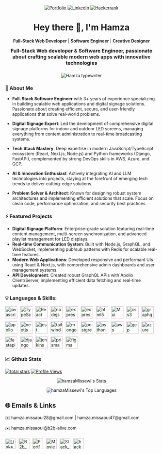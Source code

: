 <!-- <div align="center">
  <img src="https://art.pixilart.com/cb97514d85c12ba.gif" width="100%" alt="MasterHead" />
</div> -->

###

<div align="center">

[![Portfolio](https://custom-icon-badges.demolab.com/badge/Portfolio-Visit-green?logo=vercel&logoColor=white)](https://www.hamza-portfolio-pro-2025.vercel.app)
[![LinkedIn](https://custom-icon-badges.demolab.com/badge/LinkedIn-Follow-blue?logo=linkedin&logoColor=white)](https://www.linkedin.com/in/hamza-missewi)
[![Hackerrank](https://custom-icon-badges.demolab.com/badge/Hackerrank-Follow-magenta?logo=hackerrank&logoColor=white)](https://www.hackerrank.com/profile/hamza_missaoui47)

<!-- <a href="https://linkedin.com/in/hamza-missewi"
target="_blank">
<img src="https://img.shields.io/badge/LinkedIn-0077B5?style=for-the-badge&logo=linkedin&logoColor=white" alt="LinkedIn" />
</a>
<a href="https://hamza-portfolio-pro-2025.vercel.app" target="_blank">
<img src="https://img.shields.io/badge/Portfolio-FE7A16?style=for-the-badge&logo=portfolio&logoColor=white" alt="Stack Overflow" />
</a>
<a href="https://www.hackerrank.com/profile/hamza_missaoui47" target="_blank">
<img src="https://img.shields.io/badge/Hacker_Rank-00A67D?style=for-the-badge&logo=hacker-rank&logoColor=white" alt="Peerlist" /> -->
</a>

</div>

###

<h1 align="center">Hey there 👋, I'm Hamza</h1>

<div align="center">

**Full-Stack Web Developer** | **Software Engineer** | **Creative Designer**

<h3 style="max-width:800px;margin:0 auto">Full-Stack Web developer & Software Engineer, passionate about crafting scalable modern web apps with innovative technologies</h3>

</div>

###

<div align="center" style="max-width:800px;margin:0 auto">
<img src="https://readme-typing-svg.demolab.com?font=Fira+Code&weight=600&size=20&duration=3000&pause=1000&color=00FF00&center=true&vCenter=true&width=800&lines=Welcome+to+my+gitHub+profile;I+am+experienced+fullstack+web+and+devops+developer;I+have+what+you+need+to+make+your+ideas+into+reality;I+have+experience+in+modern+languages+and+devops+tools;I+am+passionate+about+creating+awesome+websites+%F0%9F%8E%A8" alt="Hamza typewriter" />
</div>

###

<h3 align="left">🚀 About Me</h3>

<p align="left">

-   **Full-Stack Software Engineer** with 3+ years of experience specializing in building scalable web applications and digital signage solutions. Passionate about creating efficient, secure, and user-friendly applications that solve real-world problems.

-   **Digital Signage Expert**: Led the development of comprehensive digital signage platforms for indoor and outdoor LED screens, managing everything from content administration to real-time broadcasting systems.

-   **Tech Stack Mastery**: Deep expertise in modern JavaScript/TypeScript ecosystem (React, Next.js, Node.js) and Python frameworks (Django, FastAPI), complemented by strong DevOps skills in AWS, Azure, and GCP.

-   **AI & Innovation Enthusiast**: Actively integrating AI and LLM technologies into projects, staying at the forefront of emerging tech trends to deliver cutting-edge solutions.

-   **Problem Solver & Architect**: Known for designing robust system architectures and implementing efficient solutions that scale. Focus on clean code, performance optimization, and security best practices.

</p>

### ⚡ Featured Projects

-   **Digital Signage Platform**: Enterprise-grade solution featuring real-time content management, multi-screen synchronization, and advanced playlist management for LED displays.
-   **Real-time Communication System**: Built with Node.js, GraphQL, and WebSocket, implementing pub/sub patterns with Redis for scalable real-time features.
-   **Modern Web Applications**: Developed responsive and performant UIs using React & Next.js, with comprehensive admin dashboards and user management systems.
-   **API Development**: Created robust GraphQL APIs with Apollo Client/Server, implementing efficient data fetching and real-time updates.

###

<!-- <h3 align="left">🛠 Languages & Skills:</h3> -->
<h3 align="left">💡 Languages & Skills:</h3>
<div align="left" style="display:flex;flex-wrap:wrap;gap:10px;max-width:800px;margin-bottom:20px">
<a href="https://developer.mozilla.org/en-US/docs/Web/JavaScript" target="_blank" style="decoration:none"> <img src="https://skillicons.dev/icons?i=js" alt="javascript" width="40" height="40"/></a>
<a><img alt="TypeScript" width="40" height="40" src="https://skillicons.dev/icons?i=ts" /></a>
<a href="https://reactjs.org/" target="_blank">
<img alt="React" width="40" height="40" src="https://skillicons.dev/icons?i=react" />
</a>
<a href="https://nodejs.org" target="_blank" style="decoration:none">
<img src="https://skillicons.dev/icons?i=nodejs" alt="nodejs" width="40" height="40"/>
</a>
<a href="https://expressjs.com" target="_blank">
<img src="https://skillicons.dev/icons?i=express" alt="express" width="40" height="40"/>
</a>
<!-- KOA JS -->
<a href="https://koajs.com" target="_blank">
<img src="https://miro.medium.com/v2/resize:fit:1140/1*_SEhpSaIh7-l1jV-yFgeDQ.jpeg" alt="express" width="40" height="40"/>
</a>

<a href="https://www.w3.org/html/" target="_blank" style="decoration:none"> 
<img src="https://skillicons.dev/icons?i=html" alt="html5" width="40" height="40"/>
</a>
<a href="https://mui.com/" target="_blank" style="decoration:none">
<img src="https://skillicons.dev/icons?i=mui" alt="Mui" width="40" height="40"/>
</a>
<a href="https://www.w3schools.com/css/" target="_blank" style="decoration:none"> 
<img src="https://skillicons.dev/icons?i=css" alt="css3" width="40" height="40"/>
</a>
<a href="https://graphql.org/" target="_blank">
<img src="https://skillicons.dev/icons?i=graphql" alt="graphql" width="40" height="40"/>
</a>
<a href="https://www.apollographql.com/" target="_blank" style="decoration:none">
<img src="https://skillicons.dev/icons?i=apollo" alt="apollo" width="40" height="40"/>
</a>
<a href="https://nextjs.org/" target="_blank" style="decoration:none"> 
<img src="https://skillicons.dev/icons?i=nextjs" alt="nextjs" width="40" height="40"/>
</a>
<a href="https://jestjs.io" target="_blank">
<img src="https://skillicons.dev/icons?i=jest" alt="jest" width="40" height="40"/>
</a>
<a href="https://tailwindcss.com/" target="_blank" style="decoration:none"> 
<img src="https://skillicons.dev/icons?i=tailwind" alt="tailwind" width="40" height="40"/>
</a>
<a href="https://www.mongodb.com/" target="_blank" style="decoration:none"> 
<img src="https://skillicons.dev/icons?i=mongodb" alt="mongodb" width="40" height="40"/>
</a>
<a href="https://www.postgresql.org" target="_blank" style="decoration:none"> 
<img src="https://skillicons.dev/icons?i=postgresql" alt="postgresql" width="40" height="40"/>
</a>
<a href="https://www.python.org" target="_blank" style="decoration:none"> 
<img src="https://skillicons.dev/icons?i=python" alt="python" width="40" height="40"/>
</a>
<a href="https://aws.amazon.com" target="_blank" style="decoration:none"> 
<img src="https://skillicons.dev/icons?i=aws" alt="aws" width="40" height="40"/>
</a>
<a href="https://cloud.google.com" target="_blank" style="decoration:none"> 
<img src="https://skillicons.dev/icons?i=gcp" alt="gcp" width="40" height="40"/>
</a>
<a href="https://azure.microsoft.com" target="_blank" style="decoration:none"> 
<img src="https://skillicons.dev/icons?i=azure" alt="azure" width="40" height="40"/>
</a>
<a href="https://fastapi.tiangolo.com" target="_blank" style="decoration:none"> 
<img src="https://skillicons.dev/icons?i=fastapi" alt="fastapi" width="40" height="40"/>
</a>
<a href="https://www.djangoproject.com" target="_blank" style="decoration:none"> 
<img src="https://skillicons.dev/icons?i=django" alt="django" width="40" height="40"/>
</a>
<a href="https://www.jenkins.io" target="_blank" style="decoration:none"> 
<img src="https://skillicons.dev/icons?i=jenkins" alt="jenkins" width="40" height="40"/>
</a>
<a href="https://www.prisma.io" target="_blank" style="decoration:none"> 
<img src="https://skillicons.dev/icons?i=prisma" alt="prisma" width="40" height="40"/>
</a>
<a href="https://www.figma.com" target="_blank" style="decoration:none"> 
<img src="https://skillicons.dev/icons?i=figma" alt="figma" width="40" height="40"/>
</a>
</div>

###

<div align="center">
 <h3 align="left">📈 Github Stats</h3>

<p align="left">
      <a href="https://github.com/hamzaMissewi?tab=repositories&sort=stargazers">
         <img alt="total stars" title="Total stars on GitHub" src="https://custom-icon-badges.demolab.com/github/stars/hamzaMissewi?color=C79600&style=for-the-badge&labelColor=C79600&logo=star"/></a>
      <a href="https://github.com/hamzaMissewi">
         <img alt="Profile Views" title="Github Profile Views" src="https://komarev.com/ghpvc/?username=hamzaMissewi&color=A5a5a5&style=for-the-badge&label=VIEWS&logo=eye&logoColor=white"/>
        </a>
</p>

<div>

<!-- ![hamzaMissewi's Streak](https://github-readme-streak-stats.herokuapp.com/?user=hamzaMissewi&theme=prussian&hide_border=false) -->

![hamzaMissewi's Stats](https://github-readme-stats.vercel.app/api?username=hamzaMissewi&theme=prussian&show_icons=true&hide_border=false&count_private=true)

![hamzaMissewi's Top Languages](https://github-readme-stats.vercel.app/api/top-langs/?username=hamzaMissewi&theme=prussian&show_icons=true&hide_border=false&layout=compact)

</div>

</div>

<!-- ### 🫂 Links -->

## 🌐 Emails & Links

<div align="left" style="max-width:800px;margin:0 auto">
<span style="display:block;margin-bottom:10px">✉️ hamza.missaoui28@gmail.com | hamza.missaoui47@gmail.com</span>
<span style="display:block;margin-bottom:20px">✉️ hamza.missaoui@b2b-alive.com</span>

<div style="display:flex;flex-wrap:wrap;gap:10px;align-items:center">
<a target="_blank" href="https://linkedin.com/in/hamza-missewi">
   <img alt="LinkedIn" height="32px" width="35px" src="https://skillicons.dev/icons?i=linkedin" />
</a>
<a href="https://www2.b2b-alive.com" target="blank">
<img height="35px" width="35px" alt="B2b_Alive" src="https://www2.b2b-alive.com/wp-content/uploads/2020/05/b2b-alive-logo-w.png"/>
</a>
<a target="_blank" href="https://portfolio-hamza-missaoui-2025.vercel.app">
   <img alt="Portfolio" height="35px" width="35px" src="https://portfolio-hamza-missaoui-2025.vercel.app/_next/image?url=%2F_next%2Fstatic%2Fmedia%2Fhamza_logo.0eec286d.jpeg&w=640&q=75" />
   <!-- <img alt="Portfolio" height="35px" width="35px" src="https://skillicons.dev/icons?i=vercel" /> -->
</a>
<a href="https://hamza-movies-app.vercel.app" target="blank">
<img height="35px" width="35px" alt="Movies_website" src="https://images.ctfassets.net/y2ske730sjqp/5QQ9SVIdc1tmkqrtFnG9U1/de758bba0f65dcc1c6bc1f31f161003d/BrandAssets_Logos_02-NSymbol.jpg?w=940" />
</a>
<a href="https://hamza-slack-clone.vercel.app" target="blank">
<img height="35px" width="35px" alt="Slack_clone_hamz_app" src="https://i.pinimg.com/736x/11/b4/00/11b400f6ac1881a31dd45eb65743e537.jpg" />
<!-- <img height="35px" width="35px" alt="Slack_clone_hamz_app" src="https://img.freepik.com/free-psd/earth-ball-planet-isolated_23-2151806117.jpg?semt=ais_hybrid&w=740" /> -->
</a>
<a href="https://www.hackerrank.com/profile/hamza_missaoui47" target="blank">
<img src="https://raw.githubusercontent.com/rahuldkjain/github-profile-readme-generator/master/src/images/icons/Social/hackerrank.svg" alt="hacker_hamza" height="35px" width="35px" />
</a>
</div>

<!-- 📚  -->
<!-- ⚡  -->
<!-- 💡  -->
<!-- 🔧  -->
